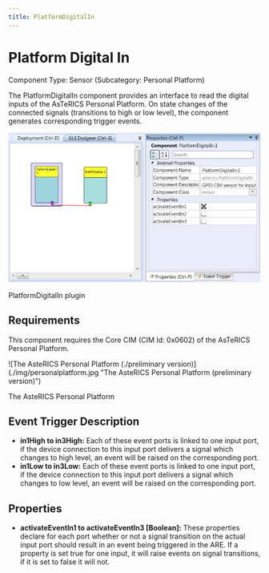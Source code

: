 ```yaml
---
title: PlatformDigitalIn
---
```


# Platform Digital In

Component Type: Sensor (Subcategory: Personal Platform)

The PlatformDigitalIn component provides an interface to read the digital inputs of the AsTeRICS Personal Platform. On state changes of the connected signals (transitions to high or low level), the component generates corresponding trigger events.

![Screenshot: PlatformDigitalIn plugin](./img/platformdigitalin.jpg "Screenshot: PlatformDigitalIn plugin")

PlatformDigitalIn plugin

## Requirements

This component requires the Core CIM (CIM Id: 0x0602) of the AsTeRICS Personal Platform.

![The AsteRICS Personal Platform (./preliminary version)]\(./img/personalplatform.jpg "The AsteRICS Personal Platform (preliminary version)")

The AsteRICS Personal Platform

## Event Trigger Description

*   **in1High to in3High:** Each of these event ports is linked to one input port, if the device connection to this input port delivers a signal which changes to high level, an event will be raised on the corresponding port.
*   **in1Low to in3Low:** Each of these event ports is linked to one input port, if the device connection to this input port delivers a signal which changes to low level, an event will be raised on the corresponding port.

## Properties

*   **activateEventIn1 to activateEventIn3 \[Boolean\]:** These properties declare for each port whether or not a signal transition on the actual input port should result in an event being triggered in the ARE. If a property is set true for one input, it will raise events on signal transitions, if it is set to false it will not.